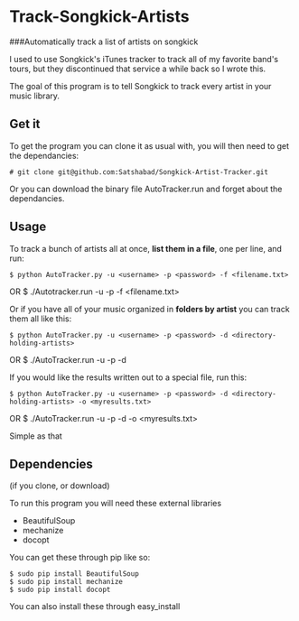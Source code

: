 # Track-Songkick-Artists


###Automatically track a list of artists on songkick

I used to use Songkick's iTunes tracker to track all of my favorite band's tours, but they discontinued that service a while back so I wrote this.

The goal of this program is to tell Songkick to track every artist in your music library.

## Get it

To get the program you can clone it as usual with, you will then need to get the dependancies:

    # git clone git@github.com:Satshabad/Songkick-Artist-Tracker.git
    
Or you can download the binary file AutoTracker.run and forget about the dependancies.


## Usage

To track a bunch of artists all at once, **list them in a file**, one per line, and run:

    $ python AutoTracker.py -u <username> -p <password> -f <filename.txt> 
OR
    $ ./Autotracker.run -u <username> -p <password> -f <filename.txt> 
    
Or if you have all of your music organized in **folders by artist** you can track them all like this:

    $ python AutoTracker.py -u <username> -p <password> -d <directory-holding-artists>
OR
    $ ./AutoTracker.run -u <username> -p <password> -d <directory-holding-artists>
    
If you would like the results written out to a special file, run this:

    $ python AutoTracker.py -u <username> -p <password> -d <directory-holding-artists> -o <myresults.txt>
OR
    $ ./AutoTracker.run -u <username> -p <password> -d <directory-holding-artists> -o <myresults.txt>
    
Simple as that

## Dependencies

(if you clone, or download)

To run this program you will need these external libraries

* BeautifulSoup
* mechanize
* docopt

You can get these through pip like so:

    $ sudo pip install BeautifulSoup
    $ sudo pip install mechanize
    $ sudo pip install docopt
    
You can also install these through easy_install
